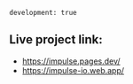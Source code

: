 `development: true`

## Live project link:
 -  https://impulse.pages.dev/
 -  https://impulse-io.web.app/